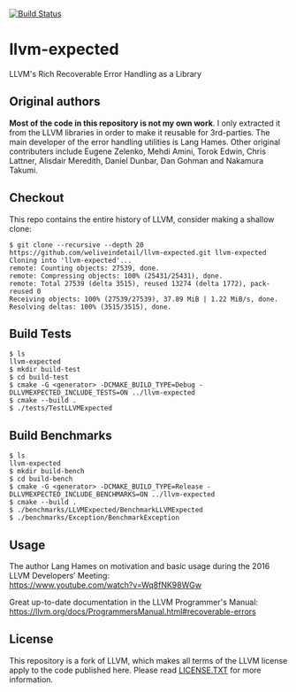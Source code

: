 [![Build Status](https://travis-ci.org/weliveindetail/llvm-expected.svg?branch=master)](https://travis-ci.org/weliveindetail/llvm-expected)

# llvm-expected

LLVM's Rich Recoverable Error Handling as a Library

## Original authors

**Most of the code in this repository is not my own work**.
I only extracted it from the LLVM libraries in order to make it reusable for 3rd-parties.
The main developer of the error handling utilities is Lang Hames.
Other original contributers include Eugene Zelenko, Mehdi Amini, Torok Edwin, Chris Lattner, 
Alisdair Meredith, Daniel Dunbar, Dan Gohman and Nakamura Takumi.

## Checkout

This repo contains the entire history of LLVM, consider making a shallow clone:
```
$ git clone --recursive --depth 20 https://github.com/weliveindetail/llvm-expected.git llvm-expected
Cloning into 'llvm-expected'...
remote: Counting objects: 27539, done.
remote: Compressing objects: 100% (25431/25431), done.
remote: Total 27539 (delta 3515), reused 13274 (delta 1772), pack-reused 0
Receiving objects: 100% (27539/27539), 37.89 MiB | 1.22 MiB/s, done.
Resolving deltas: 100% (3515/3515), done.
```

## Build Tests
```
$ ls
llvm-expected
$ mkdir build-test
$ cd build-test
$ cmake -G <generator> -DCMAKE_BUILD_TYPE=Debug -DLLVMEXPECTED_INCLUDE_TESTS=ON ../llvm-expected
$ cmake --build .
$ ./tests/TestLLVMExpected
```

## Build Benchmarks
```
$ ls
llvm-expected
$ mkdir build-bench
$ cd build-bench
$ cmake -G <generator> -DCMAKE_BUILD_TYPE=Release -DLLVMEXPECTED_INCLUDE_BENCHMARKS=ON ../llvm-expected
$ cmake --build .
$ ./benchmarks/LLVMExpected/BenchmarkLLVMExpected
$ ./benchmarks/Exception/BenchmarkException
```

## Usage

The author Lang Hames on motivation and basic usage during the 2016 LLVM Developers’ Meeting:<br>
https://www.youtube.com/watch?v=Wq8fNK98WGw

Great up-to-date documentation in the LLVM Programmer's Manual:<br>
https://llvm.org/docs/ProgrammersManual.html#recoverable-errors

## License

This repository is a fork of LLVM, which makes all terms of the LLVM license apply to the code published here.
Please read [LICENSE.TXT](https://github.com/weliveindetail/llvm-expected/blob/master/LICENSE.TXT) for more information.
